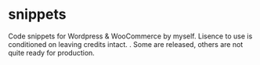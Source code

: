 # snippets
Code snippets for Wordpress  &amp; WooCommerce by myself. Lisence to use is conditioned on leaving credits intact. . Some are released, others are not quite ready for production.
